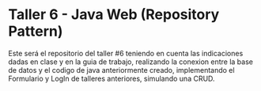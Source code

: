 #  Taller 6 - Java Web (Repository Pattern)

Este será el repositorio del taller #6 teniendo en cuenta las indicaciones dadas en clase y en la guia de trabajo, realizando la conexion entre la base de datos y el codigo de java anteriormente creado, implementando el Formulario y LogIn de talleres anteriores, simulando una CRUD.
